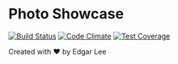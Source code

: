 # Photo Showcase
[![Build Status](https://travis-ci.org/hinshun/photo-showcase.svg)](https://travis-ci.org/hinshun/photo-showcase)
[![Code Climate](https://codeclimate.com/github/hinshun/photo-showcase/badges/gpa.svg)](https://codeclimate.com/github/hinshun/photo-showcase)
[![Test Coverage](https://codeclimate.com/github/hinshun/photo-showcase/badges/coverage.svg)](https://codeclimate.com/github/hinshun/photo-showcase/coverage)

Created with ❤ by Edgar Lee
